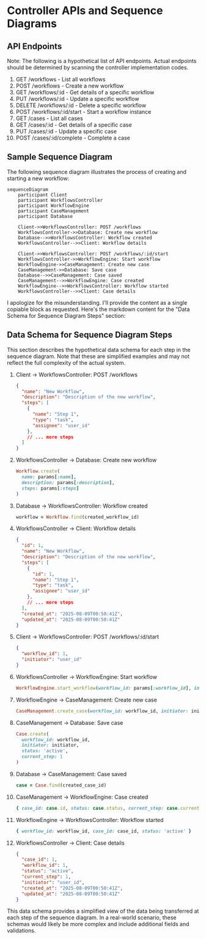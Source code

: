 # Controller APIs and Sequence Diagrams

## API Endpoints

Note: The following is a hypothetical list of API endpoints. Actual endpoints should be determined by scanning the controller implementation codes.

1. GET /workflows - List all workflows
2. POST /workflows - Create a new workflow
3. GET /workflows/:id - Get details of a specific workflow
4. PUT /workflows/:id - Update a specific workflow
5. DELETE /workflows/:id - Delete a specific workflow
6. POST /workflows/:id/start - Start a workflow instance
7. GET /cases - List all cases
8. GET /cases/:id - Get details of a specific case
9. PUT /cases/:id - Update a specific case
10. POST /cases/:id/complete - Complete a case

## Sample Sequence Diagram

The following sequence diagram illustrates the process of creating and starting a new workflow:

```mermaid
sequenceDiagram
    participant Client
    participant WorkflowsController
    participant WorkflowEngine
    participant CaseManagement
    participant Database

    Client->>WorkflowsController: POST /workflows
    WorkflowsController->>Database: Create new workflow
    Database-->>WorkflowsController: Workflow created
    WorkflowsController-->>Client: Workflow details

    Client->>WorkflowsController: POST /workflows/:id/start
    WorkflowsController->>WorkflowEngine: Start workflow
    WorkflowEngine->>CaseManagement: Create new case
    CaseManagement->>Database: Save case
    Database-->>CaseManagement: Case saved
    CaseManagement-->>WorkflowEngine: Case created
    WorkflowEngine-->>WorkflowsController: Workflow started
    WorkflowsController-->>Client: Case details
```

I apologize for the misunderstanding. I'll provide the content as a single copiable block as requested. Here's the markdown content for the "Data Schema for Sequence Diagram Steps" section:


## Data Schema for Sequence Diagram Steps

This section describes the hypothetical data schema for each step in the sequence diagram. Note that these are simplified examples and may not reflect the full complexity of the actual system.

1. Client -> WorkflowsController: POST /workflows
   ```json
   {
     "name": "New Workflow",
     "description": "Description of the new workflow",
     "steps": [
       {
         "name": "Step 1",
         "type": "task",
         "assignee": "user_id"
       },
       // ... more steps
     ]
   }
   ```

2. WorkflowsController -> Database: Create new workflow
   ```ruby
   Workflow.create(
     name: params[:name],
     description: params[:description],
     steps: params[:steps]
   )
   ```

3. Database -> WorkflowsController: Workflow created
   ```ruby
   workflow = Workflow.find(created_workflow_id)
   ```

4. WorkflowsController -> Client: Workflow details
   ```json
   {
     "id": 1,
     "name": "New Workflow",
     "description": "Description of the new workflow",
     "steps": [
       {
         "id": 1,
         "name": "Step 1",
         "type": "task",
         "assignee": "user_id"
       },
       // ... more steps
     ],
     "created_at": "2025-08-09T00:50:41Z",
     "updated_at": "2025-08-09T00:50:41Z"
   }
   ```

5. Client -> WorkflowsController: POST /workflows/:id/start
   ```json
   {
     "workflow_id": 1,
     "initiator": "user_id"
   }
   ```

6. WorkflowsController -> WorkflowEngine: Start workflow
   ```ruby
   WorkflowEngine.start_workflow(workflow_id: params[:workflow_id], initiator: params[:initiator])
   ```

7. WorkflowEngine -> CaseManagement: Create new case
   ```ruby
   CaseManagement.create_case(workflow_id: workflow_id, initiator: initiator)
   ```

8. CaseManagement -> Database: Save case
   ```ruby
   Case.create(
     workflow_id: workflow_id,
     initiator: initiator,
     status: 'active',
     current_step: 1
   )
   ```

9. Database -> CaseManagement: Case saved
   ```ruby
   case = Case.find(created_case_id)
   ```

10. CaseManagement -> WorkflowEngine: Case created
    ```ruby
    { case_id: case.id, status: case.status, current_step: case.current_step }
    ```

11. WorkflowEngine -> WorkflowsController: Workflow started
    ```ruby
    { workflow_id: workflow_id, case_id: case_id, status: 'active' }
    ```

12. WorkflowsController -> Client: Case details
    ```json
    {
      "case_id": 1,
      "workflow_id": 1,
      "status": "active",
      "current_step": 1,
      "initiator": "user_id",
      "created_at": "2025-08-09T00:50:41Z",
      "updated_at": "2025-08-09T00:50:41Z"
    }
    ```

This data schema provides a simplified view of the data being transferred at each step of the sequence diagram. In a real-world scenario, these schemas would likely be more complex and include additional fields and validations.
